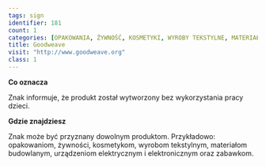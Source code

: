 ```yaml
---
tags: sign
identifier: 181
count: 1
categories: [OPAKOWANIA, ŻYWNOŚĆ, KOSMETYKI, WYROBY TEKSTYLNE, MATERIAŁY BUDOWLANE, URZĄDZENIA ELEKTRYCZNE I ELEKTRONICZNE, ZABAWKI, ODPADY]
title: Goodweave
visit: "http://www.goodweave.org"
class: 1
---
```

**Co oznacza**

Znak informuje, że produkt został wytworzony bez wykorzystania pracy dzieci.

**Gdzie znajdziesz**

Znak może być przyznany dowolnym produktom. Przykładowo: opakowaniom, żywności, kosmetykom, wyrobom tekstylnym, materiałom budowlanym, urządzeniom elektrycznym i elektronicznym oraz zabawkom.
